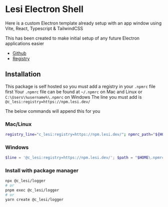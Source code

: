 # Lesi Electron Shell

Here is a custom Electron template already setup with an app window using Vite, React, Typescript & TailwindCSS

This has been created to make initial setup of any future Electron applications easier

- [Github](https://github.com/lesi97/electron-shell)
- [Registry](https://npm.lesi.dev/-/web/detail/@c_lesi/electron)

## Installation

This package is self hosted so you must add a registry in your `.npmrc` file first
Your `.npmrc` file can be found at `~/.npmrc` on Mac and Linux or `C:\Users\%username%\.npmrc` on Windows
The line you must add is `@c_lesi:registry=https://npm.lesi.dev/`

The below commands will append this for you

### Mac/Linux

```bash
registry_line="c_lesi:registry=https://npm.lesi.dev/"; npmrc_path="${HOME}/.npmrc"; grep -Fxq "$registry_line" "$npmrc_path" 2>/dev/null || echo "$registry_line" >> "$npmrc_path"
```

### Windows

```powershell
$line = '@c_lesi:registry=https://npm.lesi.dev/'; $path = "$HOME\.npmrc"; $escaped = [regex]::Escape($line); if (-not (Test-Path $path)) { New-Item -ItemType File -Path $path -Force | Out-Null }; if (-not (Select-String -Path $path -Pattern $escaped -Quiet)) { Add-Content -Path $path -Value $line }
```

### Install with package manager

```bash
npx @c_lesi/logger
# or
pnpm exec @c_lesi/logger
# or
yarn create @c_lesi/logger
```
